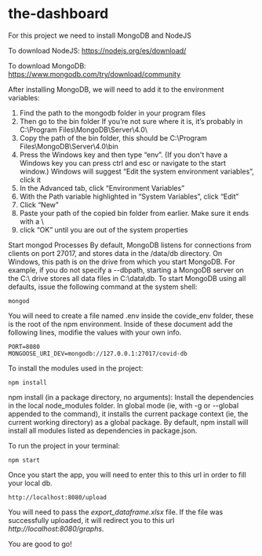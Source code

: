 # the-dashboard

For this project we need to install MongoDB and NodeJS

To download NodeJS:
https://nodejs.org/es/download/

To download MongoDB:
https://www.mongodb.com/try/download/community

After installing MongoDB, we will need to add it to the environment variables:

1. Find the path to the mongodb folder in your program files
2. Then go to the bin folder If you’re not sure where it is, it’s probably in C:\Program Files\MongoDB\Server\4.0\
3. Copy the path of the bin folder, this should be C:\Program Files\MongoDB\Server\4.0\bin
4. Press the Windows key and then type “env”. (If you don't have a Windows key you can press ctrl and esc or navigate to the start window.) Windows will suggest “Edit the system environment variables”, click it
5. In the Advanced tab, click “Environment Variables”
6. With the Path variable highlighted in “System Variables”, click “Edit”
7. Click “New”
8. Paste your path of the copied bin folder from earlier. Make sure it ends with a \
9. click “OK” until you are out of the system properties

Start mongod Processes
By default, MongoDB listens for connections from clients on port 27017, and stores data in the /data/db directory. On Windows, this path is on the drive from which you start MongoDB. For example, if you do not specify a --dbpath, starting a MongoDB server on the C:\ drive stores all data files in C:\data\db. To start MongoDB using all defaults, issue the following command at the system shell: 

```
mongod
```

You will need to create a file named .env inside the covide_env folder, these is the root of the npm environment. Inside of these document add the following lines, modifie the values with your own info.
```
PORT=8080
MONGOOSE_URI_DEV=mongodb://127.0.0.1:27017/covid-db
```

To install the modules used in the project:
```
npm install
```
npm install (in a package directory, no arguments):
Install the dependencies in the local node_modules folder.
In global mode (ie, with -g or --global appended to the command), it installs the current package context (ie, the current working directory) as a global package.
By default, npm install will install all modules listed as dependencies in package.json.

To run the project in your terminal:
```
npm start 
```

Once you start the app, you will need to enter this to this url in order to fill your local db.
```
http://localhost:8080/upload
```
You will need to pass the *export_dataframe.xlsx* file. If the file was successfully uploaded, it will redirect you to this url *http://localhost:8080/graphs*.

You are good to go!
